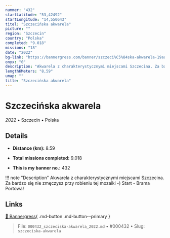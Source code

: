 ```yaml
---
nummer: "432"
startLatitude: "53,42492"
startLongitude: "14,550643"
titel: "Szczecińska akwarela"
picture: ""
region: "Szczecin"
country: "Polska"
completed: "9.018"
missions: "18"
date: "2022"
bg-link: "https://bannergress.com/banner/szczeci%C5%84ska-akwarela-19aa"
onyx: "0"
description: "Akwarela z charakterystycznymi miejscami Szczecina. Za bardzo się nie zmęczysz przy robieniu tej mozaiki -) \nStart - Brama Portowa!"
lengthKMeters: "8,59"
umap: ""
title: "Szczecińska akwarela"
---
```

# Szczecińska akwarela

*2022* • Szczecin • Polska



## Details
- **Distance (km):** 8.59

- **Total missions completed:** 9.018
- **This is my banner no.:** 432


!!! note "Description"
    Akwarela z charakterystycznymi miejscami Szczecina. Za bardzo się nie zmęczysz przy robieniu tej mozaiki -) 
Start - Brama Portowa!



## Links
[🔗 Bannergress](https://bannergress.com/banner/szczeci%C5%84ska-akwarela-19aa){ .md-button .md-button--primary }



> File: `000432_szczeciska-akwarela_2022.md` • #000432 • Slug: `szczeciska-akwarela`

